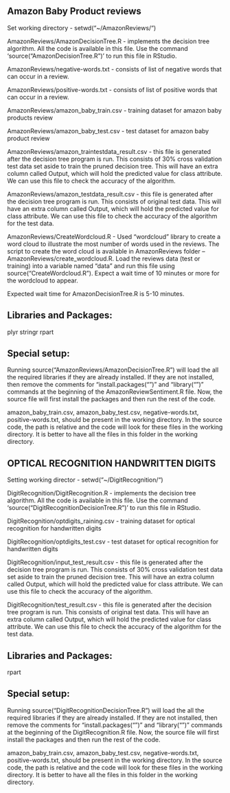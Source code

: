 ## Amazon Baby Product reviews

Set working directory - setwd(“~/AmazonReviews/“)

AmazonReviews/AmazonDecisionTree.R - implements the decision tree algorithm. All the code is available in this file. Use the command ‘source(“AmazonDecisionTree.R”)’ to run this file in RStudio.

AmazonReviews/negative-words.txt - consists of list of negative words that can occur in a review.

AmazonReviews/positive-words.txt - consists of list of positive words that can occur in a review.

AmazonReviews/amazon_baby_train.csv - training dataset for amazon baby products review

AmazonReviews/amazon_baby_test.csv - test dataset for amazon baby product review

AmazonReviews/amazon_traintestdata_result.csv - this file is generated after the decision tree program is run. This consists of 30% cross validation test data set aside to train the pruned decision tree. This will have an extra column called Output, which will hold the predicted value for class attribute. We can use this file to check the accuracy of the algorithm.

AmazonReviews/amazon_testdata_result.csv - this file is generated after the decision tree program is run. This consists of original test data. This will have an extra column called Output, which will hold the predicted value for class attribute. We can use this file to check the accuracy of the algorithm for the test data.

AmazonReviews/CreateWordcloud.R - Used “wordcloud” library to create a word cloud to illustrate the most number of words used in the reviews. The script to create the word cloud is available in AmazonReviews folder – AmazonReviews/create_wordcloud.R. Load the reviews data (test or training) into a variable named “data” and run this file using source(“CreateWordcloud.R”). Expect a wait time of 10 minutes or more for the wordcloud to appear.

Expected wait time for AmazonDecisionTree.R is 5-10 minutes.

Libraries and Packages:
----------------------------
plyr
stringr
rpart 

Special setup:
----------------------
Running source(“AmazonReviews/AmazonDecisionTree.R”) will load the all the required libraries if they are already installed. If they are not installed, then remove the comments for “install.packages(“”)” and “library(“”)” commands at the beginning of the AmazonReviewSentiment.R file. Now, the source file will first install the packages and then run the rest of the code.

amazon_baby_train.csv, amazon_baby_test.csv, negative-words.txt, positive-words.txt, should be present in the working directory. In the source code, the path is relative and the code will look for these files in the working directory. It is better to have all the files in this folder in the working directory.


## OPTICAL RECOGNITION HANDWRITTEN DIGITS

Setting working director - setwd(“~/DigitRecognition/“)

DigitRecognition/DigitRecognition.R - implements the decision tree algorithm. All the code is available in this file. Use the command ‘source(“DigitRecognitionDecisionTree.R”)’ to run this file in RStudio.

DigitRecognition/optdigits_raining.csv - training dataset for optical recognition for handwritten digits

DigitRecognition/optdigits_test.csv - test dataset for optical recognition for handwritten digits

DigitRecognition/input_test_result.csv - this file is generated after the decision tree program is run. This consists of 30% cross validation test data set aside to train the pruned decision tree. This will have an extra column called Output, which will hold the predicted value for class attribute. We can use this file to check the accuracy of the algorithm.

DigitRecognition/test_result.csv - this file is generated after the decision tree program is run. This consists of original test data. This will have an extra column called Output, which will hold the predicted value for class attribute. We can use this file to check the accuracy of the algorithm for the test data.

Libraries and Packages:
----------------------------
rpart 

Special setup:
----------------------
Running source(“DigitRecognitionDecisionTree.R”) will load the all the required libraries if they are already installed. If they are not installed, then remove the comments for “install.packages(“”)” and “library(“”)” commands at the beginning of the DigitRecognition.R file. Now, the source file will first install the packages and then run the rest of the code.

amazon_baby_train.csv, amazon_baby_test.csv, negative-words.txt, positive-words.txt, should be present in the working directory. In the source code, the path is relative and the code will look for these files in the working directory. It is better to have all the files in this folder in the working directory.
